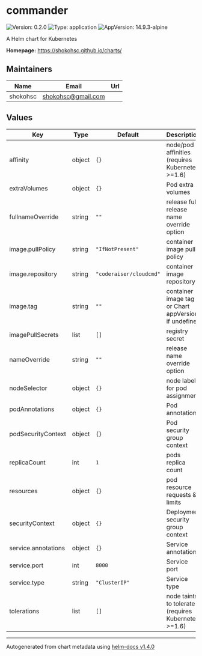 # commander

![Version: 0.2.0](https://img.shields.io/badge/Version-0.2.0-informational?style=flat-square) ![Type: application](https://img.shields.io/badge/Type-application-informational?style=flat-square) ![AppVersion: 14.9.3-alpine](https://img.shields.io/badge/AppVersion-14.9.3--alpine-informational?style=flat-square)

A Helm chart for Kubernetes

**Homepage:** <https://shokohsc.github.io/charts/>

## Maintainers

| Name | Email | Url |
| ---- | ------ | --- |
| shokohsc | shokohsc@gmail.com |  |

## Values

| Key | Type | Default | Description |
|-----|------|---------|-------------|
| affinity | object | `{}` | node/pod affinities (requires Kubernetes >=1.6) |
| extraVolumes | object | `{}` | Pod extra volumes |
| fullnameOverride | string | `""` | release full release name override option |
| image.pullPolicy | string | `"IfNotPresent"` | container image pull policy |
| image.repository | string | `"coderaiser/cloudcmd"` | container image repository |
| image.tag | string | `""` | container image tag or Chart appVersion if undefined |
| imagePullSecrets | list | `[]` | registry secret |
| nameOverride | string | `""` | release name override option |
| nodeSelector | object | `{}` | node labels for pod assignment |
| podAnnotations | object | `{}` | Pod annotations |
| podSecurityContext | object | `{}` | Pod security group context |
| replicaCount | int | `1` | pods replica count |
| resources | object | `{}` | pod resource requests & limits |
| securityContext | object | `{}` | Deployment security group context |
| service.annotations | object | `{}` | Service annotations |
| service.port | int | `8000` | Service port |
| service.type | string | `"ClusterIP"` | Service type |
| tolerations | list | `[]` | node taints to tolerate (requires Kubernetes >=1.6) |

----------------------------------------------
Autogenerated from chart metadata using [helm-docs v1.4.0](https://github.com/norwoodj/helm-docs/releases/v1.4.0)
